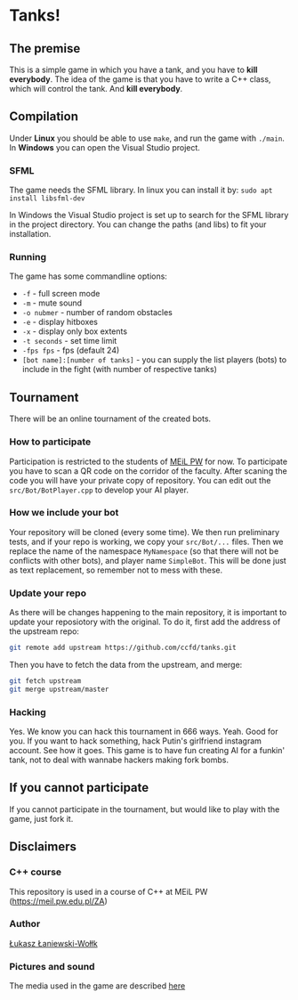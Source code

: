 # Tanks!

## The premise
This is a simple game in which you have a tank, and you have to **kill everybody**. The idea of the game is that you have to write a C++ class, which will control the tank. And **kill everybody**.

## Compilation

Under **Linux** you should be able to use `make`, and run the game with `./main`. 
In **Windows** you can open the Visual Studio project.

### SFML

The game needs the SFML library. In linux you can install it by:
`sudo apt install libsfml-dev`

In Windows the Visual Studio project is set up to search for the SFML library in the project directory.
You can change the paths (and libs) to fit your installation.

### Running

The game has some commandline options:

- `-f` - full screen mode
- `-m` - mute sound
- `-o nubmer` - number of random obstacles
- `-e` - display hitboxes
- `-x` - display only box extents
- `-t seconds` - set time limit
- `-fps fps` - fps (default 24)
- `[bot name]:[number of tanks]` - you can supply the list players (bots) to include in the fight (with number of respective tanks)

## Tournament
There will be an online tournament of the created bots.

### How to participate
Participation is restricted to the students of [MEiL PW](https://meil.pw.edu.pl/) for now.
To participate you have to scan a QR code on the corridor of the faculty.
After scaning the code you will have your private copy of repository.
You can edit out the `src/Bot/BotPlayer.cpp` to develop your AI player.

### How we include your bot
Your repository will be cloned (every some time).
We then run preliminary tests, and if your repo is working, we copy your `src/Bot/...` files.
Then we replace the name of the namespace `MyNamespace` (so that there will not be conflicts with other bots), and player name `SimpleBot`.
This will be done just as text replacement, so remember not to mess with these.

### Update your repo
As there will be changes happening to the main repository, it is important to update your reposiotory with the original.
To do it, first add the address of the upstream repo:
```bash
git remote add upstream https://github.com/ccfd/tanks.git
```
Then you have to fetch the data from the upstream, and merge:
```bash
git fetch upstream
git merge upstream/master
```

### Hacking
Yes.
We know you can hack this tournament in 666 ways. Yeah. Good for you.
If you want to hack something, hack Putin's girlfriend instagram account.
See how it goes. This game is to have fun creating AI for a funkin' tank,
not to deal with wannabe hackers making fork bombs.

## If you cannot participate
If you cannot participate in the tournament, but would like to play with the game, just fork it.

## Disclaimers

### C++ course
This repository is used in a course of C++ at MEiL PW (https://meil.pw.edu.pl/ZA)

### Author
[Łukasz Łaniewski-Wołłk](https://github.com/llaniewski/)

### Pictures and sound
The media used in the game are described [here](media/README.md)
